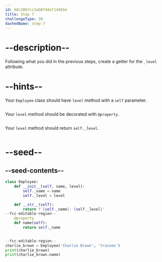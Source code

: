 ```yaml
---
id: 68c28b7cc3ab8f4daf144b5e
title: Step 7
challengeType: 20
dashedName: step-7
---
```


# --description--

Following what you did in the previous steps, create a getter for the `_level` attribute.

# --hints--

Your `Employee` class should have `level` method with a `self` parameter.

```js

```

Your `level` method should be decorated with `@property`.

```js

```

Your `level` method should return `self._level`.

```js

```

# --seed--

## --seed-contents--

```py
class Employee:
    def __init__(self, name, level):
        self._name = name
        self._level = level

    def __str__(self):
        return f'{self._name}: {self._level}'
--fcc-editable-region--
    @property
    def name(self):
        return self._name

    
--fcc-editable-region--
charlie_brown = Employee('Charlie Brown', 'trainee')
print(charlie_brown)
print(charlie_brown.name)

```
